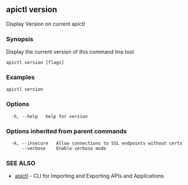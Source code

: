 ## apictl version

Display Version on current apictl

### Synopsis


Display the current version of this command line tool

```
apictl version [flags]
```

### Examples

```
apictl version
```

### Options

```
  -h, --help   help for version
```

### Options inherited from parent commands

```
  -k, --insecure   Allow connections to SSL endpoints without certs
      --verbose    Enable verbose mode
```

### SEE ALSO
* [apictl](apictl.md)	 - CLI for Importing and Exporting APIs and Applications

